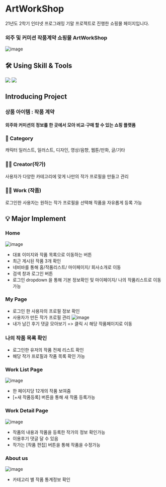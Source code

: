 # ArtWorkShop
21년도 2학기 인터넷 프로그래밍 기말 프로젝트로 진행한 쇼핑몰 페이지입니다.

### 외주 및 커미션 작품계약 쇼핑몰 ArtWorkShop
![image](https://user-images.githubusercontent.com/43837954/153484187-c2a84346-3c34-4575-bfc7-d4af8547a03c.png)


## 🛠 Using Skill & Tools
![](https://img.shields.io/badge/Django-3.2.6-blue)
<img src="https://img.shields.io/badge/Pycharm-FFCA28?style=flat-square&logo=Pycharm&logoColor=white"/>

## Introducing Project
### 상품 아이템 : 작품 계약
#### 외주와 커미션의 정보를 한 곳에서 모아 비교·구매 할 수 있는 쇼핑 플랫폼

### 📁 Category
캐릭터 일러스트, 일러스트, 디자인, 영상/음향, 웹툰/만화, 글/기타

### 👩‍🎨 Creator(작가)
사용자가 다양한 카테고리에 맞게 나만의 작가 프로필을 만들고 관리

### 🧑‍🎨 Work (작품)
로그인한 사용자는 원하는 작가 프로필을 선택해 작품을 자유롭게 등록 가능


## 💡 Major Implement

### Home
![image](https://user-images.githubusercontent.com/43837954/153490257-f1488034-3a8e-4465-af96-ae5a760546c1.png)
- 대표 이미지와 작품 목록으로 이동하는 버튼
- 최근 게시된 작품 3개 확인
- 네비바를 통해 홈/작품리스트/ 마이페이지/ 회사소개로 이동
- 검색 창과 로그인 버튼
- 로그인 dropdown 을 통해 기본 정보확인 및 마이페이지/ 나의 작품리스트로 이동가능


### My Page
- 로그인 한 사용자의 프로필 정보 확인
- 사용자가 만든 작가 프로필 관리
  ![image](https://user-images.githubusercontent.com/43837954/153488684-fe07b33b-3819-4322-b6bb-7ea1810a1516.png)
- 내가 남긴 후기 댓글 모아보기 => 클릭 시 해당 작품페이지로 이동


### 나의 작품 목록 확인
- 로그인한 유저의 작품 전체 리스트 확인
- 해당 작가 프로필과 작품 목록 확인 가능


### Work List Page
![image](https://user-images.githubusercontent.com/43837954/153488769-99fcd37d-832e-47b8-bfa9-9663c4e883f0.png)
- 한 페이지당 12개의 작품 보여줌
- [+새 작품등록] 버튼을 통해 새 작품 등록가능


### Work Detail Page
![image](https://user-images.githubusercontent.com/43837954/153490243-c15edb91-99a2-4295-9ddb-a2a583af2b05.png)
- 작품의 내용과 작품을 등록한 작가의 정보 확인가능
- 이용후기 댓글 달 수 있음
- 작가는 [작품 편집] 버튼을 통해 작품을 수정가능


### About us
![image](https://user-images.githubusercontent.com/43837954/153490519-0b602224-6998-4d46-bf16-dd71090776a9.png)
- 카테고리 별 작품 통계정보 확인

